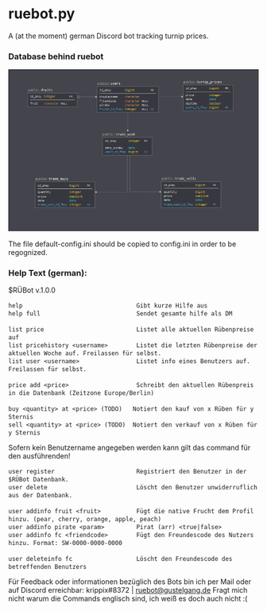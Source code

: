 # ruebot.py

A (at the moment) german Discord bot tracking turnip prices.


### Database behind ruebot
![Image of Database](https://raw.githubusercontent.com/krippix/ruebot.py/master/database.PNG)


The file default-config.ini should be copied to config.ini in order to be regognized.


### Help Text (german):

$RÜBot v.1.0.0

    help                                Gibt kurze Hilfe aus
    help full                           Sendet gesamte hilfe als DM

    list price                          Listet alle aktuellen Rübenpreise auf
    list pricehistory <username>        Listet die letzten Rübenpreise der aktuellen Woche auf. Freilassen für selbst.
    list user <username>                Listet info eines Benutzers auf. Freilassen für selbst.
                      
    price add <price>                   Schreibt den aktuellen Rübenpreis in die Datenbank (Zeitzone Europe/Berlin)
    
    buy <quantity> at <price> (TODO)   Notiert den kauf von x Rüben für y Sternis
    sell <quantity> at <price> (TODO)  Notiert den verkauf von x Rüben für y Sternis

Sofern kein Benutzername angegeben werden kann gilt das command für den ausführenden!

    user register                       Registriert den Benutzer in der $RÜBot Datenbank.
    user delete                         Löscht den Benutzer unwiderruflich aus der Datenbank.
    
    user addinfo fruit <fruit>          Fügt die native Frucht dem Profil hinzu. (pear, cherry, orange, apple, peach)
    user addinfo pirate <param>         Pirat (arr) <true|false>
    user addinfo fc <friendcode>        Fügt den Freundescode des Nutzers hinzu. Format: SW-0000-0000-0000
    
    user deleteinfo fc                  Löscht den Freundescode des betreffenden Benutzers
    

Für Feedback oder informationen bezüglich des Bots bin ich per Mail oder auf Discord erreichbar: krippix#8372 | ruebot@gustelgang.de
Fragt mich nicht warum die Commands englisch sind, ich weiß es doch auch nicht :(


